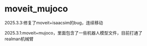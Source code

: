 # moveit_mujoco


2025.3.3:修复了moveit+isaacsim的bug，连续移动

2025.3.1:moveit+mujoco，里面包含了一些机器人模型文件，目前打通了realman机械臂
